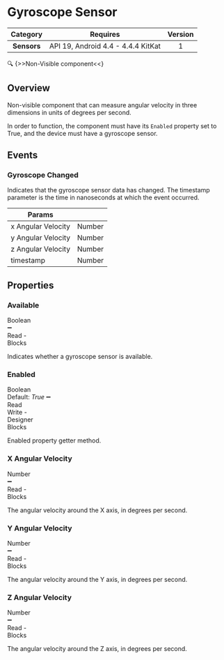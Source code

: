 # Gyroscope Sensor

| Category | Requires | Version |
|:--------:|:-------:|:--------:|
|**Sensors**|<span class="chip chip-any">API 19, Android 4.4 - 4.4.4 KitKat</span>|<span class="chip chip-number">1</span>|

:mag: {>>Non-Visible component<<}

## Overview

Non-visible component that can measure angular velocity in three dimensions in units of degrees per second.

In order to function, the component must have its `` Enabled `` property set to True, and the device must have a gyroscope sensor.

## Events

### Gyroscope Changed

Indicates that the gyroscope sensor data has changed. The timestamp parameter is the time in nanoseconds at which the event occurred.

<div class="block" ai2-block="event" not-rendered="true" value="%7B%22componentName%22:%20%22Gyroscope%20Sensor%22,%20%22name%22:%20%22Gyroscope%20Changed%22,%20%22param%22:%20%5B%22x%20Angular%20Velocity%22,%20%22y%20Angular%20Velocity%22,%20%22z%20Angular%20Velocity%22,%20%22timestamp%22%5D%7D"></div>

| Params | []() |
|--------|------|
|x Angular Velocity|<span class="chip chip-number">Number</span>|
|y Angular Velocity|<span class="chip chip-number">Number</span>|
|z Angular Velocity|<span class="chip chip-number">Number</span>|
|timestamp|<span class="chip chip-number">Number</span>|

## Properties

### Available

<span style="user-select: none; white-space:pre-wrap;"><span class="chip chip-boolean">Boolean</span> :heavy_minus_sign: <span class="chip chip-rw">Read</span>  - <span class="chip chip-bd">Blocks</span></span>

Indicates whether a gyroscope sensor is available.

<div class="block" ai2-block="property" not-rendered="true" value="%7B%22componentName%22:%20%22Gyroscope%20Sensor%22,%20%22name%22:%20%22Available%22,%20%22getter%22:%20true%7D"></div>

### Enabled

<span style="user-select: none; white-space:pre-wrap;"><span class="chip chip-boolean">Boolean</span> <span class="chip chip-boolean">Default: <i>True</i></span> :heavy_minus_sign: <span class="chip chip-rw">Read</span> <span class="chip chip-rw">Write</span>  - <span class="chip chip-bd">Designer</span> <span class="chip chip-bd">Blocks</span></span>

Enabled property getter method.

<div class="block" ai2-block="property" not-rendered="true" value="%7B%22componentName%22:%20%22Gyroscope%20Sensor%22,%20%22name%22:%20%22Enabled%22,%20%22getter%22:%20true%7D"></div>
<div class="block" ai2-block="property" not-rendered="true" value="%7B%22componentName%22:%20%22Gyroscope%20Sensor%22,%20%22name%22:%20%22Enabled%22,%20%22getter%22:%20false%7D"></div>

### X Angular Velocity

<span style="user-select: none; white-space:pre-wrap;"><span class="chip chip-number">Number</span> :heavy_minus_sign: <span class="chip chip-rw">Read</span>  - <span class="chip chip-bd">Blocks</span></span>

The angular velocity around the X axis, in degrees per second.

<div class="block" ai2-block="property" not-rendered="true" value="%7B%22componentName%22:%20%22Gyroscope%20Sensor%22,%20%22name%22:%20%22X%20Angular%20Velocity%22,%20%22getter%22:%20true%7D"></div>

### Y Angular Velocity

<span style="user-select: none; white-space:pre-wrap;"><span class="chip chip-number">Number</span> :heavy_minus_sign: <span class="chip chip-rw">Read</span>  - <span class="chip chip-bd">Blocks</span></span>

The angular velocity around the Y axis, in degrees per second.

<div class="block" ai2-block="property" not-rendered="true" value="%7B%22componentName%22:%20%22Gyroscope%20Sensor%22,%20%22name%22:%20%22Y%20Angular%20Velocity%22,%20%22getter%22:%20true%7D"></div>

### Z Angular Velocity

<span style="user-select: none; white-space:pre-wrap;"><span class="chip chip-number">Number</span> :heavy_minus_sign: <span class="chip chip-rw">Read</span>  - <span class="chip chip-bd">Blocks</span></span>

The angular velocity around the Z axis, in degrees per second.

<div class="block" ai2-block="property" not-rendered="true" value="%7B%22componentName%22:%20%22Gyroscope%20Sensor%22,%20%22name%22:%20%22Z%20Angular%20Velocity%22,%20%22getter%22:%20true%7D"></div>
